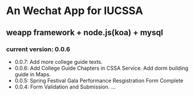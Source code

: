 # An Wechat App for IUCSSA

## weapp framework + node.js(koa) + mysql

### current version: 0.0.6

* 0.0.7: Add more college guide texts.
* 0.0.6: Add College Guide Chapters in CSSA Service. Add dorm building guide in Maps.
* 0.0.5: Spring Festival Gala Performance Resgistration Form Complete
* 0.0.4: Form Validation and Submission.
...
